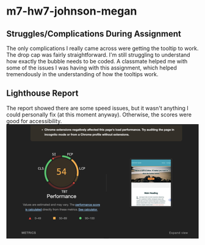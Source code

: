 # m7-hw7-johnson-megan

## Struggles/Complications During Assignment ##
The only complications I really came across were getting the tooltip to work. The drop cap was fairly straightforward. I'm still struggling to understand how exactly the bubble needs to be coded. A classmate helped me with some of the issues I was having with this assignment, which helped tremendously in the understanding of how the tooltips work.

## Lighthouse Report ##
The report showed there are some speed issues, but it wasn't anything I could personally fix (at this moment anyway). Otherwise, the scores were good for accessibility.
![Lighthouse report for assignment 7](images/Lighthouse%20Report_Assn%207.png)